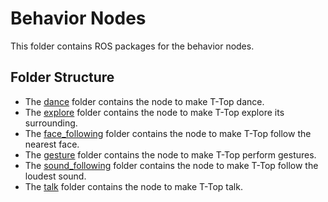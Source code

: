 # Behavior Nodes
This folder contains ROS packages for the behavior nodes.

## Folder Structure
- The [dance](dance) folder contains the node to make T-Top dance.
- The [explore](explore) folder contains the node to make T-Top explore its surrounding.
- The [face_following](face_following) folder contains the node to make T-Top follow the nearest face.
- The [gesture](gesture) folder contains the node to make T-Top perform gestures.
- The [sound_following](sound_following) folder contains the node to make T-Top follow the loudest sound.
- The [talk](dance) folder contains the node to make T-Top talk.
